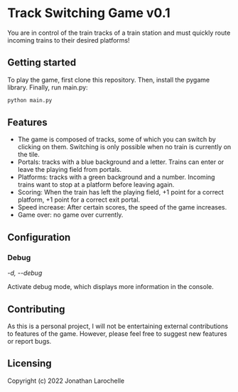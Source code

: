 # Track Switching Game v0.1
You are in control of the train tracks of a train station and must quickly route incoming trains to their desired platforms!

## Getting started
To play the game, first clone this repository.
Then, install the pygame library.
Finally, run main.py:
```Python
python main.py
```

## Features
- The game is composed of tracks, some of which you can switch by clicking on them. Switching is only possible when no train is currently on the tile.
- Portals: tracks with a blue background and a letter. Trains can enter or leave the playing field from portals.
- Platforms: tracks with a green background and a number. Incoming trains want to stop at a platform before leaving again.
- Scoring: When the train has left the playing field, +1 point for a correct platform, +1 point for a correct exit portal.
- Speed increase: After certain scores, the speed of the game increases.
- Game over: no game over currently.

## Configuration
### Debug
*-d, --debug*

Activate debug mode, which displays more information in the console.

## Contributing
As this is a personal project, I will not be entertaining external contributions to features of the game. However, please feel free to suggest new features or report bugs.

## Licensing
Copyright (c) 2022 Jonathan Larochelle